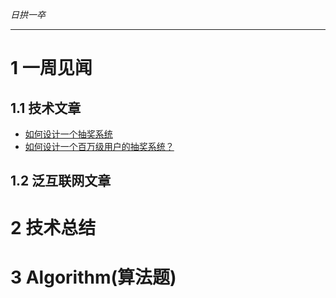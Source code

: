 
*日拱一卒*

_________________

# 1 一周见闻

## 1.1 技术文章
+ [如何设计一个抽奖系统](https://www.woshipm.com/pd/5831494.html)
+ [如何设计一个百万级用户的抽奖系统？](https://juejin.cn/post/6844903847031226382)

## 1.2 泛互联网文章



# 2 技术总结



# 3 Algorithm(算法题)


























